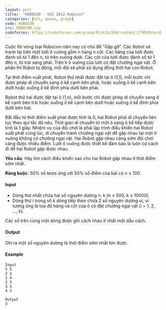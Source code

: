 ```yaml
---
layout: post
title:  "ROBOCON - VOI 2012 Robocon"
categories: [bfs, queue, graph]
code: ROBOCON
src: ROBOCON.cpp
codeforces: https://codeforces.com/group/FLVn1Sc504/contest/274830/problem/V
---
```



Cuộc thi vòng loại Robocon năm nay có chủ đề "Gặp gỡ". Các Robot sẽ tranh tài trên một lưới ô vuông gồm n hàng n cột. Các hàng của lưới được đánh số từ 1 đến n, từ trên xuống dưới. Các cột của lưới được đánh số từ 1 đến n, từ trái sang phải. Trên k ô vuông của lưới có đặt chướng ngại vật. Ở phần thi Robot tự động, mỗi đội sẽ phải sử dụng đồng thời hai con Robot.  
  
Tại thời điểm xuất phát, Robot thứ nhất được đặt tại ô (1,1), mỗi bước chỉ được phép di chuyển sang ô kề cạnh bên phải, hoặc xuống ô kề cạnh bên dưới hoặc xuống ô kề đỉnh phía dưới bên phải.  
  
Robot thứ hai được đặt tại ô (1,n), mỗi bước chỉ được phép di chuyển sang ô kề cạnh bên trái hoặc xuống ô kề cạnh bên dưới hoặc xuống ô kề đỉnh phía dưới bên trái.  
  
Bắt đầu từ thời điểm xuất phát được tính là 0, hai Robot phải di chuyển liên tục theo qui tắc đã nêu. Thời gian di chuyển từ một ô sang ô kế tiếp được tính là 1 giây. Nhiệm vụ của đội chơi là phải lập trình điều khiển hai Robot xuất phát cùng lúc, di chuyển tránh chướng ngại vật để gặp nhau tại một ô vuông không có chướng ngại vật. Hai Robot gặp nhau càng sớm đội chơi càng được nhiều điểm. Lưới ô vuông được thiết kế đảm bảo là luôn có cách đi để hai Robot gặp được nhau.  
  
**Yêu cầu**: Hãy tìm cách điều khiển sao cho hai Robot gặp nhau ở thời điểm sớm nhất.

**Ràng buộc**: 50% số tests ứng với 50% số điểm của bài có n ≤ 100.

#### Input

+ Dòng thứ nhất chứa hai số nguyên dương n, k (n ≤ 500, k ≤ 10000).
+ Dòng thứ i trong số k dòng tiếp theo chứa 2 số nguyên dương ui, vi tương ứng là tọa độ hàng và cột của ô có đặt chướng ngại vật (i = 1, 2, ..., k).

Các số trên cùng một dòng được ghi cách nhau ít nhất một dấu cách.

#### Output

Ghi ra một số nguyên dương là thời điểm sớm nhất tìm được.

#### Example

```
Input
5 5  
2 2  
1 4  
2 3  
3 5  
4 2

Output
3
```

<!--more-->

